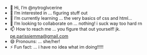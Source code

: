 - 👋 Hi, I’m @nytroglvcerine
- 👀 I’m interested in ... figuring stuff out
- 🌱 I’m currently learning ... the very basics of css and html...
- 💞️ I’m looking to collaborate on ... nothing! i suck way too hard rn
- 📫 How to reach me ... you figure that out yourself! jk. pe.parissiemma@gmail.com
- 😄 Pronouns: ... she/her!
- ⚡ Fun fact: ... i have no idea what im doing!!!!!

<!---
nytroglvcerine/nytroglvcerine is a ✨ special ✨ repository because its `README.md` (this file) appears on your GitHub profile.
You can click the Preview link to take a look at your changes.
--->
